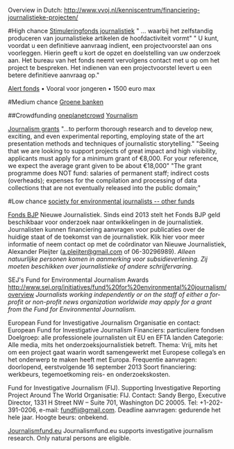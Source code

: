 
Overview in Dutch: http://www.vvoj.nl/kenniscentrum/financiering-journalistieke-projecten/

#High chance
[Stimuleringfonds journalistiek](https://www.svdj.nl/subsidie/exploitatie/)
" ... waarbij het zelfstandig produceren van journalistieke artikelen de hoofdactiviteit vormt"
" U kunt, voordat u een definitieve aanvraag indient, een projectvoorstel aan ons voorleggen. Hierin geeft u kort
de opzet en doelstelling van uw onderzoek aan. Het bureau van het fonds neemt vervolgens contact met u op
om het project te bespreken. Het indienen van een projectvoorstel levert u een betere definitieve
aanvraag op."

[Alert fonds](http://www.alertfonds.nl/themas/Milieu_en_Duurzaamheid)
• Vooral voor jongeren
• 1500 euro max


#Medium chance
[Groene banken](http://www.rvo.nl/subsidies-regelingen/banken-met-een-groenfonds)

##Crowdfunding
[oneplanetcrowd](https://www.oneplanetcrowd.com/nl)
[Yournalism](http://yournalism.nl/)

[Journalism grants](http://journalismgrants.org/about/)
"...to perform thorough research and to develop new, exciting, and even experimental reporting, employing state of the art presentation methods and techniques of journalistic storytelling."
"Seeing that we are looking to support projects of great impact and high visibility, applicants must apply for a minimum grant of €8,000. For your reference, we expect the average grant given to be about €18,000"
"The grant programme does NOT fund: salaries of permanent staff; indirect costs (overheads); expenses for the compilation and processing of data collections that are not eventually released into the public domain;"


#Low chance
[society for environmental journalists -- other funds](http://www.sej.org/initiatives/awards-fellowships/nonSEJ-awards)

[Fonds BJP](http://www.fondsbjp.nl/subsidies/soorten/)
Nieuwe Journalistiek. Sinds eind 2013 stelt het Fonds BJP geld beschikbaar voor onderzoek naar ontwikkelingen in de journalistiek. Journalisten kunnen financiering aanvragen voor publicaties over de huidige staat of de toekomst van de journalistiek. Klik hier voor meer informatie of neem contact op met de coördinator van Nieuwe Journalistiek, Alexander Pleijter (a.pleijter@gmail.com of 06-30296989).
*Alleen natuurlijke personen komen in aanmerking voor subsidieverlening. Zij moeten beschikken over journalistieke of andere schrijfervaring.*

SEJ's Fund for Environmental Journalism Awards
http://www.sej.org/initiatives/fund%20for%20environmental%20journalism/overview
*Journalists working independently or on the staff of either a for-profit or non-profit news organization worldwide may apply for a grant from the Fund for Environmental Journalism.*


European Fund for Investigative Journalism
Organisatie en contact: European Fund for Investigative Journalism
Financiers: particuliere fondsen
Doelgroep: alle professionele journalisten uit EU en EFTA landen
Categorie: Alle media, mits het onderzoeksjournalistiek betreft.
Thema: Vrij, mits het om een project gaat waarin wordt samengewerkt met Europese collega’s en het onderwerp te maken heeft met Europa.
Frequentie aanvragen: doorlopend, eerstvolgende 16 september 2013
Soort financiering: werkbeurs, tegemoetkoming reis- en onderzoekskosten.



Fund for Investigative Journalism (FIJ). Supporting Investigative Reporting Project Around The World
Organisatie: FIJ.
Contact: Sandy Bergo, Executive Director, 1331 H Street NW – Suite 701, Washington DC 20005. Tel: +1-202-391-0206,
e-mail: fundfij@gmail.com.
Deadline aanvragen: gedurende het hele jaar.
Hoogte beurs: onbekend.


[Journalismfund.eu](http://journalismfund.eu/eligibility-criteria-applicants)
Journalismfund.eu supports investigative journalism research.
Only natural persons are eligible.
